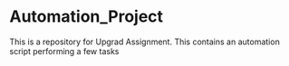# Automation_Project
This is a repository for Upgrad Assignment.
This contains an automation script performing a few tasks
